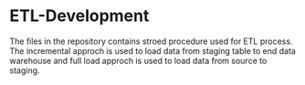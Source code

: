 # ETL-Development
The files in the repository contains stroed procedure used for ETL process. The incremental approch is used to load data from staging table to end data warehouse and full load approch is used to load data from source to staging.
